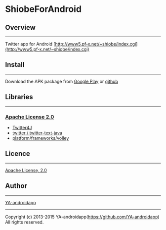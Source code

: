 ShiobeForAndroid
====

## Overview
---

Twitter app for Android
[http://www5.pf-x.net/~shiobe/index.cgi](http://www5.pf-x.net/~shiobe/index.cgi)

## Install
---

Download the APK package from [Google Play](https://play.google.com/store/apps/details?id=jp.gr.java_conf.ya.shiobeforandroid2) or [github](https://github.com/YA-androidapp/ShiobeForAndroid/blob/master/ShiobeForAndroid.apk?raw=true)

## Libraries
---

### [Apache License 2.0](http://www.apache.org/licenses/LICENSE-2.0.txt)

* [Twitter4J](http://twitter4j.org/)
* [twitter / twitter-text-java](https://github.com/twitter/twitter-text-java)
* [platform/frameworks/volley](https://android.googlesource.com/platform/frameworks/volley/)

## Licence
---

[Apache License, 2.0](http://www.apache.org/licenses/LICENSE-2.0)

## Author
---

[YA-androidapp](https://github.com/YA-androidapp)

---

Copyright (c) 2013-2015 YA-androidapp(https://github.com/YA-androidapp) All rights reserved.
